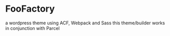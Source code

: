 # FooFactory
a wordpress theme using ACF, Webpack and Sass
this theme/builder works in conjunction with Parcel
